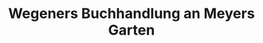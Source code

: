 ---
title: "Wegeners Buchhandlung an Meyers Garten"
url: /hannover/wegeners-buchhandlung-an-meyers-garten/
shop: Bücher
---